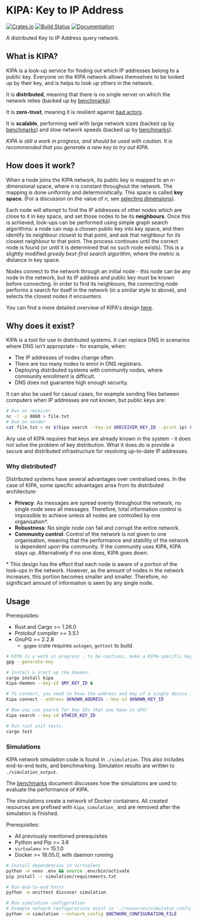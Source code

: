 # KIPA: Key to IP Address

[![Crates.io](https://img.shields.io/crates/v/kipa.svg)](https://crates.io/crates/kipa)
[![Build Status](https://drone.spritsail.io/api/badges/mishajw/kipa/status.svg)](https://drone.spritsail.io/mishajw/kipa)
[![Documentation](https://docs.rs/kipa/badge.svg)](https://docs.rs/kipa/)

A distributed Key to IP Address query network.

## What is KIPA?

KIPA is a look-up service for finding out which IP addresses belong to a public
key. Everyone on the KIPA network allows themselves to be looked up by their
key, and is helps to look up others in the network.

It is **distributed**, meaning that there is no single server on which the
network relies (backed up by [benchmarks](./docs/benchmarks.md#reliability)).

It is **zero-trust**, meaning it is resilient against [bad actors](./docs/design.md#zero-trust).

It is **scalable**, performing well with large network sizes (backed up by
[benchmarks](./docs/benchmarks.md#scalability)) and slow network speeds (backed up by
[benchmarks](./docs/benchmarks.md#performance)).

*KIPA is still a work in progress, and should be used with caution.  It is
recommended that you generate a new key to try out KIPA.*

## How does it work?

When a node joins the KIPA network, its public key is mapped to an
_n_-dimensional space, where _n_ is constant throughout the network. The mapping
is done uniformly and deterministically. This space is called **key space**.
(For a discussion on the value of _n_, see [selecting
dimensions](./resources/selecting_dimensions.py)).

Each node will attempt to find the IP addresses of other nodes which are close
to it in key space, and set those nodes to be its **neighbours**. Once this is
achieved, look-ups can be performed using simple graph search algorithms: a node
can map a chosen public key into key space, and then identify its neighbour
closest to that point, and ask that neighbour for _its_ closest neighbour to
that point. The process continues until the correct node is found (or until it
is determined that no such node exists). This is a slightly modified _greedy
best-first search_ algorithm, where the metric is distance in key space.

Nodes connect to the network through an initial node - this node can be any node
in the network, but its IP address and public key must be known before
connecting. In order to find its neighbours, the connecting node performs a
search for itself in the network (in a similar style to above), and selects the
closest nodes it encounters.

You can find a more detailed overview of KIPA's design
[here](./docs/design.md).

## Why does it exist?

KIPA is a tool for use in distributed systems. It can replace DNS in scenarios
where DNS isn't appropriate - for example, when:
- The IP addresses of nodes change often.
- There are too many nodes to enrol in DNS registrars.
- Deploying distributed systems with community nodes, where community enrollment
  is difficult.
- DNS does not guarantee high enough security.

It can also be used for casual cases, for example sending files between
computers when IP addresses are not known, but public keys are:
```bash
# Run on receiver
nc -l -p 8080 > file.txt
# Run on sender
cat file.txt > nc $(kipa search --key-id $RECEIVER_KEY_ID --print ip) 8080
```

Any use of KIPA requires that keys are already known in the system - it does
not solve the problem of key distribution. What it does do is provide a secure
and distributed infrastructure for resolving up-to-date IP addresses.

### Why distributed?

Distributed systems have several advantages over centralised ones. In the case
of KIPA, some specific advantages arise from its distributed architecture:
- **Privacy**: As messages are spread evenly throughout the network, no single
  node sees all messages. Therefore, total information control is impossible to
  achieve unless all nodes are controlled by one organisation\*.
- **Robustness**: No single node can fail and corrupt the entire network.
- **Community control**: Control of the network is not given to one
  organisation, meaning that the performance and stability of the network is
  dependent upon the community. If the community uses KIPA, KIPA stays up.
  Alternatively if no one does, KIPA goes down.

\* This design has the effect that each node is aware of a portion of the
look-ups in the network. However, as the amount of nodes in the network
increases, this portion becomes smaller and smaller. Therefore, no significant
amount of information is seen by any single node.

## Usage

Prerequisites:
- Rust and Cargo >= 1.26.0
- Protobuf compiler >= 3.5.1
- GnuPG >= 2.2.8
  - `gpgme` crate requires `autogen`, `gettext` to build

```bash
# KIPA is a work in progress - to be cautious, make a KIPA-specific key when trying it out.
gpg --generate-key

# Install & start up the daemon.
cargo install kipa
kipa-daemon --key-id $MY_KEY_ID &

# To connect, you need to know the address and key of a single device in the network.
kipa connect --address $KNOWN_ADDRESS --key-id $KNOWN_KEY_ID

# Now you can search for key IDs that you have in GPG!
kipa search --key-id $THEIR_KEY_ID

# Run rust unit tests.
cargo test
```

### Simulations
KIPA network simulation code is found in `./simulation`. This also includes
end-to-end tests, and benchmarking. Simulation results are written to
`./simulation_output`.

The [benchmarks](./docs/benchmarks.md) document discusses how the simulations
are used to evaluate the performance of KIPA.

The simulations create a network of Docker containers. All created resources are
prefixed with `kipa_simulation_` and are removed after the simulation is
finished.

Prerequisites:
- All previously mentioned prerequisites
- Python and Pip >= 3.6
- `virtualenv` >= 15.1.0
- Docker >= 18.05.0, with daemon running

```bash
# Install dependencies in virtualenv
python -m venv .env && source .env/bin/activate
pip install -r simulation/requirements.txt

# Run end-to-end tests
python -m unittest discover simulation

# Run simulation configuration
# Example network configurations exist in `./resources/simulaton_configs/`
python -m simulation --network_config $NETWORK_CONFIGURATION_FILE
```
